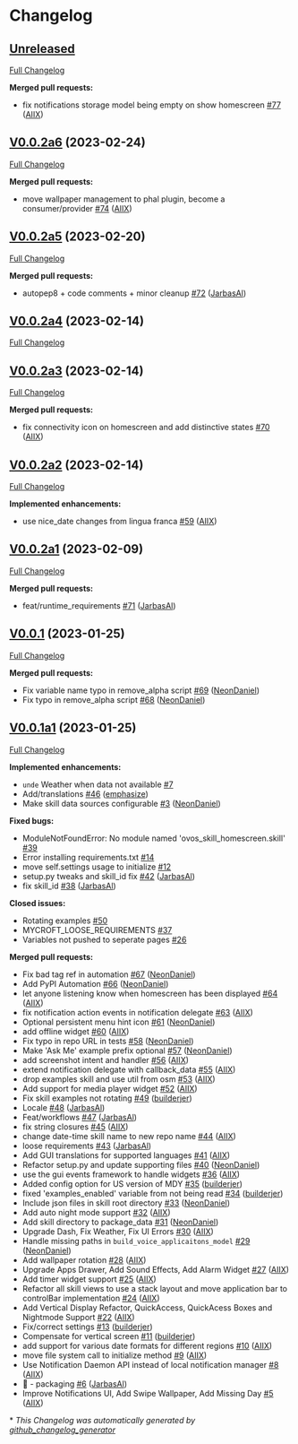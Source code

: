 # Changelog

## [Unreleased](https://github.com/OpenVoiceOS/skill-ovos-homescreen/tree/HEAD)

[Full Changelog](https://github.com/OpenVoiceOS/skill-ovos-homescreen/compare/V0.0.2a6...HEAD)

**Merged pull requests:**

- fix notifications storage model being empty on show homescreen [\#77](https://github.com/OpenVoiceOS/skill-ovos-homescreen/pull/77) ([AIIX](https://github.com/AIIX))

## [V0.0.2a6](https://github.com/OpenVoiceOS/skill-ovos-homescreen/tree/V0.0.2a6) (2023-02-24)

[Full Changelog](https://github.com/OpenVoiceOS/skill-ovos-homescreen/compare/V0.0.2a5...V0.0.2a6)

**Merged pull requests:**

- move wallpaper management to phal plugin, become a consumer/provider [\#74](https://github.com/OpenVoiceOS/skill-ovos-homescreen/pull/74) ([AIIX](https://github.com/AIIX))

## [V0.0.2a5](https://github.com/OpenVoiceOS/skill-ovos-homescreen/tree/V0.0.2a5) (2023-02-20)

[Full Changelog](https://github.com/OpenVoiceOS/skill-ovos-homescreen/compare/V0.0.2a4...V0.0.2a5)

**Merged pull requests:**

- autopep8 + code comments + minor cleanup [\#72](https://github.com/OpenVoiceOS/skill-ovos-homescreen/pull/72) ([JarbasAl](https://github.com/JarbasAl))

## [V0.0.2a4](https://github.com/OpenVoiceOS/skill-ovos-homescreen/tree/V0.0.2a4) (2023-02-14)

[Full Changelog](https://github.com/OpenVoiceOS/skill-ovos-homescreen/compare/V0.0.2a3...V0.0.2a4)

## [V0.0.2a3](https://github.com/OpenVoiceOS/skill-ovos-homescreen/tree/V0.0.2a3) (2023-02-14)

[Full Changelog](https://github.com/OpenVoiceOS/skill-ovos-homescreen/compare/V0.0.2a2...V0.0.2a3)

**Merged pull requests:**

- fix connectivity icon on homescreen and add distinctive states [\#70](https://github.com/OpenVoiceOS/skill-ovos-homescreen/pull/70) ([AIIX](https://github.com/AIIX))

## [V0.0.2a2](https://github.com/OpenVoiceOS/skill-ovos-homescreen/tree/V0.0.2a2) (2023-02-14)

[Full Changelog](https://github.com/OpenVoiceOS/skill-ovos-homescreen/compare/V0.0.2a1...V0.0.2a2)

**Implemented enhancements:**

- use nice\_date changes from lingua franca [\#59](https://github.com/OpenVoiceOS/skill-ovos-homescreen/pull/59) ([AIIX](https://github.com/AIIX))

## [V0.0.2a1](https://github.com/OpenVoiceOS/skill-ovos-homescreen/tree/V0.0.2a1) (2023-02-09)

[Full Changelog](https://github.com/OpenVoiceOS/skill-ovos-homescreen/compare/V0.0.1...V0.0.2a1)

**Merged pull requests:**

- feat/runtime\_requirements [\#71](https://github.com/OpenVoiceOS/skill-ovos-homescreen/pull/71) ([JarbasAl](https://github.com/JarbasAl))

## [V0.0.1](https://github.com/OpenVoiceOS/skill-ovos-homescreen/tree/V0.0.1) (2023-01-25)

[Full Changelog](https://github.com/OpenVoiceOS/skill-ovos-homescreen/compare/V0.0.1a1...V0.0.1)

**Merged pull requests:**

- Fix variable name typo in remove\_alpha script [\#69](https://github.com/OpenVoiceOS/skill-ovos-homescreen/pull/69) ([NeonDaniel](https://github.com/NeonDaniel))
- Fix typo in remove\_alpha script [\#68](https://github.com/OpenVoiceOS/skill-ovos-homescreen/pull/68) ([NeonDaniel](https://github.com/NeonDaniel))

## [V0.0.1a1](https://github.com/OpenVoiceOS/skill-ovos-homescreen/tree/V0.0.1a1) (2023-01-25)

[Full Changelog](https://github.com/OpenVoiceOS/skill-ovos-homescreen/compare/f9dae1d42d27be1a58fb1b95c49268a7773e9d0a...V0.0.1a1)

**Implemented enhancements:**

- `unde` Weather when data not available [\#7](https://github.com/OpenVoiceOS/skill-ovos-homescreen/issues/7)
- Add/translations [\#46](https://github.com/OpenVoiceOS/skill-ovos-homescreen/pull/46) ([emphasize](https://github.com/emphasize))
- Make skill data sources configurable [\#3](https://github.com/OpenVoiceOS/skill-ovos-homescreen/pull/3) ([NeonDaniel](https://github.com/NeonDaniel))

**Fixed bugs:**

- ModuleNotFoundError: No module named 'ovos\_skill\_homescreen.skill' [\#39](https://github.com/OpenVoiceOS/skill-ovos-homescreen/issues/39)
- Error installing requirements.txt [\#14](https://github.com/OpenVoiceOS/skill-ovos-homescreen/issues/14)
- move self.settings usage to initialize [\#12](https://github.com/OpenVoiceOS/skill-ovos-homescreen/issues/12)
- setup.py tweaks and skill\_id fix [\#42](https://github.com/OpenVoiceOS/skill-ovos-homescreen/pull/42) ([JarbasAl](https://github.com/JarbasAl))
- fix skill\_id [\#38](https://github.com/OpenVoiceOS/skill-ovos-homescreen/pull/38) ([JarbasAl](https://github.com/JarbasAl))

**Closed issues:**

- Rotating examples [\#50](https://github.com/OpenVoiceOS/skill-ovos-homescreen/issues/50)
- MYCROFT\_LOOSE\_REQUIREMENTS [\#37](https://github.com/OpenVoiceOS/skill-ovos-homescreen/issues/37)
- Variables not pushed to seperate pages [\#26](https://github.com/OpenVoiceOS/skill-ovos-homescreen/issues/26)

**Merged pull requests:**

- Fix bad tag ref in automation [\#67](https://github.com/OpenVoiceOS/skill-ovos-homescreen/pull/67) ([NeonDaniel](https://github.com/NeonDaniel))
- Add PyPI Automation [\#66](https://github.com/OpenVoiceOS/skill-ovos-homescreen/pull/66) ([NeonDaniel](https://github.com/NeonDaniel))
- let anyone listening know when homescreen has been displayed [\#64](https://github.com/OpenVoiceOS/skill-ovos-homescreen/pull/64) ([AIIX](https://github.com/AIIX))
- fix notification action events in notification delegate [\#63](https://github.com/OpenVoiceOS/skill-ovos-homescreen/pull/63) ([AIIX](https://github.com/AIIX))
- Optional persistent menu hint icon [\#61](https://github.com/OpenVoiceOS/skill-ovos-homescreen/pull/61) ([NeonDaniel](https://github.com/NeonDaniel))
- add offline widget [\#60](https://github.com/OpenVoiceOS/skill-ovos-homescreen/pull/60) ([AIIX](https://github.com/AIIX))
- Fix typo in repo URL in tests [\#58](https://github.com/OpenVoiceOS/skill-ovos-homescreen/pull/58) ([NeonDaniel](https://github.com/NeonDaniel))
- Make 'Ask Me' example prefix optional [\#57](https://github.com/OpenVoiceOS/skill-ovos-homescreen/pull/57) ([NeonDaniel](https://github.com/NeonDaniel))
- add screenshot intent and handler [\#56](https://github.com/OpenVoiceOS/skill-ovos-homescreen/pull/56) ([AIIX](https://github.com/AIIX))
- extend notification delegate with callback\_data [\#55](https://github.com/OpenVoiceOS/skill-ovos-homescreen/pull/55) ([AIIX](https://github.com/AIIX))
- drop examples skill and use util from osm [\#53](https://github.com/OpenVoiceOS/skill-ovos-homescreen/pull/53) ([AIIX](https://github.com/AIIX))
- Add support for media player widget [\#52](https://github.com/OpenVoiceOS/skill-ovos-homescreen/pull/52) ([AIIX](https://github.com/AIIX))
- Fix skill examples not rotating [\#49](https://github.com/OpenVoiceOS/skill-ovos-homescreen/pull/49) ([builderjer](https://github.com/builderjer))
- Locale [\#48](https://github.com/OpenVoiceOS/skill-ovos-homescreen/pull/48) ([JarbasAl](https://github.com/JarbasAl))
- Feat/workflows [\#47](https://github.com/OpenVoiceOS/skill-ovos-homescreen/pull/47) ([JarbasAl](https://github.com/JarbasAl))
- fix string closures [\#45](https://github.com/OpenVoiceOS/skill-ovos-homescreen/pull/45) ([AIIX](https://github.com/AIIX))
- change date-time skill name to new repo name [\#44](https://github.com/OpenVoiceOS/skill-ovos-homescreen/pull/44) ([AIIX](https://github.com/AIIX))
- loose requirements [\#43](https://github.com/OpenVoiceOS/skill-ovos-homescreen/pull/43) ([JarbasAl](https://github.com/JarbasAl))
- Add GUI translations for supported languages [\#41](https://github.com/OpenVoiceOS/skill-ovos-homescreen/pull/41) ([AIIX](https://github.com/AIIX))
- Refactor setup.py and update supporting files [\#40](https://github.com/OpenVoiceOS/skill-ovos-homescreen/pull/40) ([NeonDaniel](https://github.com/NeonDaniel))
- use the gui events framework to handle widgets [\#36](https://github.com/OpenVoiceOS/skill-ovos-homescreen/pull/36) ([AIIX](https://github.com/AIIX))
- Added config option for US version of MDY [\#35](https://github.com/OpenVoiceOS/skill-ovos-homescreen/pull/35) ([builderjer](https://github.com/builderjer))
- fixed 'examples\_enabled' variable from not being read [\#34](https://github.com/OpenVoiceOS/skill-ovos-homescreen/pull/34) ([builderjer](https://github.com/builderjer))
- Include json files in skill root directory [\#33](https://github.com/OpenVoiceOS/skill-ovos-homescreen/pull/33) ([NeonDaniel](https://github.com/NeonDaniel))
- Add auto night mode support [\#32](https://github.com/OpenVoiceOS/skill-ovos-homescreen/pull/32) ([AIIX](https://github.com/AIIX))
- Add skill directory to package\_data [\#31](https://github.com/OpenVoiceOS/skill-ovos-homescreen/pull/31) ([NeonDaniel](https://github.com/NeonDaniel))
- Upgrade Dash, Fix Weather, Fix UI Errors [\#30](https://github.com/OpenVoiceOS/skill-ovos-homescreen/pull/30) ([AIIX](https://github.com/AIIX))
- Handle missing paths in `build_voice_applicaitons_model` [\#29](https://github.com/OpenVoiceOS/skill-ovos-homescreen/pull/29) ([NeonDaniel](https://github.com/NeonDaniel))
- Add wallpaper rotation [\#28](https://github.com/OpenVoiceOS/skill-ovos-homescreen/pull/28) ([AIIX](https://github.com/AIIX))
- Upgrade Apps Drawer, Add Sound Effects, Add Alarm Widget [\#27](https://github.com/OpenVoiceOS/skill-ovos-homescreen/pull/27) ([AIIX](https://github.com/AIIX))
- Add timer widget support [\#25](https://github.com/OpenVoiceOS/skill-ovos-homescreen/pull/25) ([AIIX](https://github.com/AIIX))
- Refactor all skill views to use a stack layout and move application bar to controlBar implementation [\#24](https://github.com/OpenVoiceOS/skill-ovos-homescreen/pull/24) ([AIIX](https://github.com/AIIX))
- Add Vertical Display Refactor, QuickAccess, QuickAcess Boxes and Nightmode Support [\#22](https://github.com/OpenVoiceOS/skill-ovos-homescreen/pull/22) ([AIIX](https://github.com/AIIX))
- Fix/correct settings [\#13](https://github.com/OpenVoiceOS/skill-ovos-homescreen/pull/13) ([builderjer](https://github.com/builderjer))
- Compensate for vertical screen [\#11](https://github.com/OpenVoiceOS/skill-ovos-homescreen/pull/11) ([builderjer](https://github.com/builderjer))
- add support for various date formats for different regions [\#10](https://github.com/OpenVoiceOS/skill-ovos-homescreen/pull/10) ([AIIX](https://github.com/AIIX))
- move file system call to initialize method [\#9](https://github.com/OpenVoiceOS/skill-ovos-homescreen/pull/9) ([AIIX](https://github.com/AIIX))
- Use Notification Daemon API instead of local notification manager [\#8](https://github.com/OpenVoiceOS/skill-ovos-homescreen/pull/8) ([AIIX](https://github.com/AIIX))
- :tada: - packaging [\#6](https://github.com/OpenVoiceOS/skill-ovos-homescreen/pull/6) ([JarbasAl](https://github.com/JarbasAl))
- Improve Notifications UI, Add Swipe Wallpaper, Add Missing Day [\#5](https://github.com/OpenVoiceOS/skill-ovos-homescreen/pull/5) ([AIIX](https://github.com/AIIX))



\* *This Changelog was automatically generated by [github_changelog_generator](https://github.com/github-changelog-generator/github-changelog-generator)*
